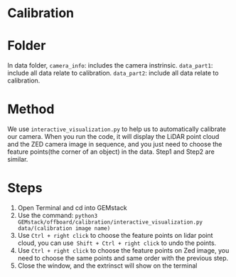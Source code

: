 Calibration
==============================================================================================================================
Folder 
===============================================================================================================================
In data folder,
`camera_info`: includes the camera instrinsic.
`data_part1`: include all data relate to calibration.
`data_part2`: include all data relate to calibration.

Method
===================
We use `interactive_visualization.py` to help us to automatically calibrate our camera. When you run the code, it will display the LiDAR point cloud and the ZED camera image in sequence, and you just need to choose the feature points(the corner of an object) in the data. Step1 and Step2 are similar.

Steps
====================
1. Open Terminal and cd into GEMstack
2. Use the command: `python3 GEMstack/offboard/calibration/interactive_visualization.py data/(calibration image name)`
3. Use `Ctrl + right click` to choose the feature points on lidar point cloud, you can use` Shift + Ctrl + right click` to undo the points.
4. Use `Ctrl + right click` to choose the feature points on Zed image, you need to choose the same points and same order with the previous step.
5. Close the window, and the extrinsct will show on the terminal
